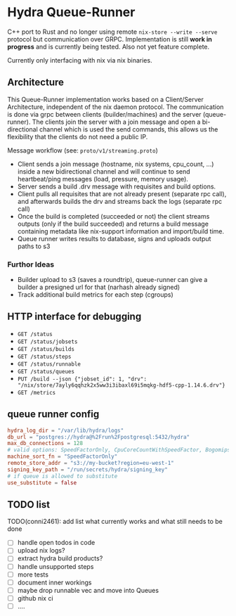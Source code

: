 # Hydra Queue-Runner

C++ port to Rust and no longer using remote `nix-store --write --serve`
protocol but communication over GRPC. Implementation is still **work in
progress** and is currently being tested. Also not yet feature complete.

Currently only interfacing with nix via nix binaries.

## Architecture

This Queue-Runner implementation works based on a Client/Server Architecture,
independent of the nix daemon protocol. The communication is done via grpc
between clients (builder/machines) and the server (queue-runner). The clients
join the server with a join message and open a bi-directional channel which is
used the send commands, this allows us the flexibility that the clients do not
need a public IP.

Message workflow (see: `proto/v1/streaming.proto`)
- Client sends a join message (hostname, nix systems, cpu_count, ...) inside a
  new bidirectional channel and will continue to send heartbeat/ping messages
  (load, pressure, memory usage).
- Server sends a build .drv message with requisites and build options.
- Client pulls all requisites that are not already present (separate rpc call), and afterwards builds the drv and streams back the logs (separate rpc call)
- Once the build is completed (succeeded or not) the client streams outputs (only if the build succeeded) and returns a build message containing metadata like nix-support information and import/build time.
- Queue runner writes results to database, signs and uploads output paths to s3

### Furthor Ideas

- Builder upload to s3 (saves a roundtrip), queue-runner can give a builder a presigned url for that (narhash already signed)
- Track additional build metrics for each step (cgroups)

## HTTP interface for debugging

- `GET /status`
- `GET /status/jobsets`
- `GET /status/builds`
- `GET /status/steps`
- `GET /status/runnable`
- `GET /status/queues`
- `PUT /build --json {"jobset_id": 1, "drv": "/nix/store/7ayly6qqhzk2x5ww3i3ibaxl69i5mqkg-hdf5-cpp-1.14.6.drv"}`
- `GET /metrics`

## queue runner config

```toml
hydra_log_dir = "/var/lib/hydra/logs"
db_url = "postgres://hydra@%2Frun%2Fpostgresql:5432/hydra"
max_db_connections = 128
# valid options: SpeedFactorOnly, CpuCoreCountWithSpeedFactor, BogomipsWithSpeedFactor
machine_sort_fn = "SpeedFactorOnly"
remote_store_addr = "s3://my-bucket?region=eu-west-1"
signing_key_path = "/run/secrets/hydra/signing_key"
# if queue is allowed to substitute
use_substitute = false
```

## TODO list

TODO(conni2461): add list what currently works and what still needs to be done
- [ ] handle open todos in code
- [ ] upload nix logs?
- [ ] extract hydra build products?
- [ ] handle unsupported steps
- [ ] more tests
- [ ] document inner workings
- [ ] maybe drop runnable vec and move into Queues
- [ ] github nix ci
- [ ] ....
